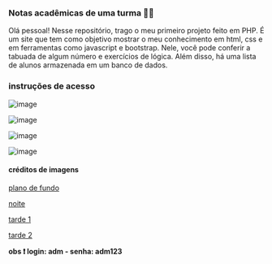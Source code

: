 ### Notas acadêmicas de uma turma :memo::school:

Olá pessoal! Nesse repositório, trago o meu primeiro projeto feito em PHP.  É um site que tem como objetivo mostrar o meu conhecimento em html, css e em ferramentas como javascript e bootstrap. Nele, você pode conferir a tabuada de algum número e exercícios de lógica. Além disso, há uma lista de alunos armazenada em um banco de dados.

### instruções de acesso

![image](https://user-images.githubusercontent.com/70287899/127799344-59c246bc-65c6-41de-9501-962b83f9c08d.png)


![image](https://user-images.githubusercontent.com/70287899/127799353-b9bd27c9-3d59-409a-875a-3b0107bfd3a5.png)

![image](https://user-images.githubusercontent.com/70287899/127799367-5867b81a-fa2d-4b44-9c98-2b78d4c34ada.png)

![image](https://user-images.githubusercontent.com/70287899/127799380-2781ed8f-1f39-4917-aeac-a26466be085f.png)




#### créditos de imagens

[plano de fundo](https://www.pexels.com/pt-br/foto/papel-de-parede-4k-wallpaper-4k-papel-de-parede-hd-wallpaper-hd-1054289/)

[noite](https://www.pexels.com/pt-br/foto/montanhas-negras-sob-as-estrelas-a-noite-355465/)

[tarde 1](https://www.pexels.com/pt-br/foto/montanha-coberta-de-neve-sob-o-ceu-azul-1775862/)

[tarde 2](https://www.pexels.com/pt-br/foto/corpo-d-agua-durante-a-hora-dourada-189349/)



**obs :exclamation: login: adm - senha: adm123**




